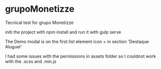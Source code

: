 # grupoMonetizze
Tecnical test for grupo Monetizze

initi the project with npm install and run it with gulp serve

The Demo modal is on the first list element icon + in section 'Destaque Aluguel'

I had some issues with the permissions in assets folder so I couldnot work with the .scss and .min.js
